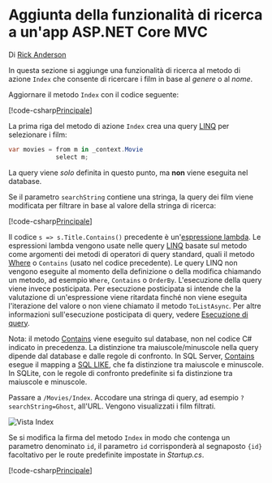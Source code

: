 # <a name="adding-search-to-an-aspnet-core-mvc-app"></a>Aggiunta della funzionalità di ricerca a un'app ASP.NET Core MVC

Di [Rick Anderson](https://twitter.com/RickAndMSFT)

In questa sezione si aggiunge una funzionalità di ricerca al metodo di azione `Index` che consente di ricercare i film in base al *genere* o al *nome*.

Aggiornare il metodo `Index` con il codice seguente:
<!--
[!code-html[Main](../../tutorials/first-mvc-app/start-mvc/sample/MvcMovie/Views/Shared/_Layout.cshtml?highlight=7,31)]
-->

[!code-csharp[Principale](../../tutorials/first-mvc-app/start-mvc/sample/MvcMovie/Controllers/MoviesController.cs?name=snippet_1stSearch)]

La prima riga del metodo di azione `Index` crea una query [LINQ](http://msdn.microsoft.com/library/bb397926.aspx) per selezionare i film:

```csharp
var movies = from m in _context.Movie
             select m;
```

La query viene *solo* definita in questo punto, ma **non** viene eseguita nel database.

Se il parametro `searchString` contiene una stringa, la query dei film viene modificata per filtrare in base al valore della stringa di ricerca:

[!code-csharp[Principale](../../tutorials/first-mvc-app/start-mvc/sample/MvcMovie/Controllers/MoviesController.cs?name=snippet_SearchNull)]

Il codice `s => s.Title.Contains()` precedente è un'[espressione lambda](http://msdn.microsoft.com/library/bb397687.aspx). Le espressioni lambda vengono usate nelle query [LINQ](http://msdn.microsoft.com/library/bb397926.aspx) basate sul metodo come argomenti dei metodi di operatori di query standard, quali il metodo [Where](http://msdn.microsoft.com/library/system.linq.enumerable.where.aspx) o `Contains` (usato nel codice precedente). Le query LINQ non vengono eseguite al momento della definizione o della modifica chiamando un metodo, ad esempio `Where`, `Contains` o `OrderBy`. L'esecuzione della query viene invece posticipata.  Per esecuzione posticipata si intende che la valutazione di un'espressione viene ritardata finché non viene eseguita l'iterazione del valore o non viene chiamato il metodo `ToListAsync`. Per altre informazioni sull'esecuzione posticipata di query, vedere [Esecuzione di query](http://msdn.microsoft.com/library/bb738633.aspx).

Nota: il metodo [Contains](http://msdn.microsoft.com/library/bb155125.aspx) viene eseguito sul database, non nel codice C# indicato in precedenza. La distinzione tra maiuscole/minuscole nella query dipende dal database e dalle regole di confronto. In SQL Server, [Contains](http://msdn.microsoft.com/library/bb155125.aspx) esegue il mapping a [SQL LIKE](http://msdn.microsoft.com/library/ms179859.aspx), che fa distinzione tra maiuscole e minuscole. In SQLite, con le regole di confronto predefinite si fa distinzione tra maiuscole e minuscole.

Passare a `/Movies/Index`. Accodare una stringa di query, ad esempio `?searchString=Ghost`, all'URL. Vengono visualizzati i film filtrati.

![Vista Index](../../tutorials/first-mvc-app/search/_static/ghost.png)

Se si modifica la firma del metodo `Index` in modo che contenga un parametro denominato `id`, il parametro `id` corrisponderà al segnaposto `{id}` facoltativo per le route predefinite impostate in *Startup.cs*.

[!code-csharp[Principale](../../tutorials/first-mvc-app/start-mvc/sample/MvcMovie/Startup.cs?highlight=5&name=snippet_1)]